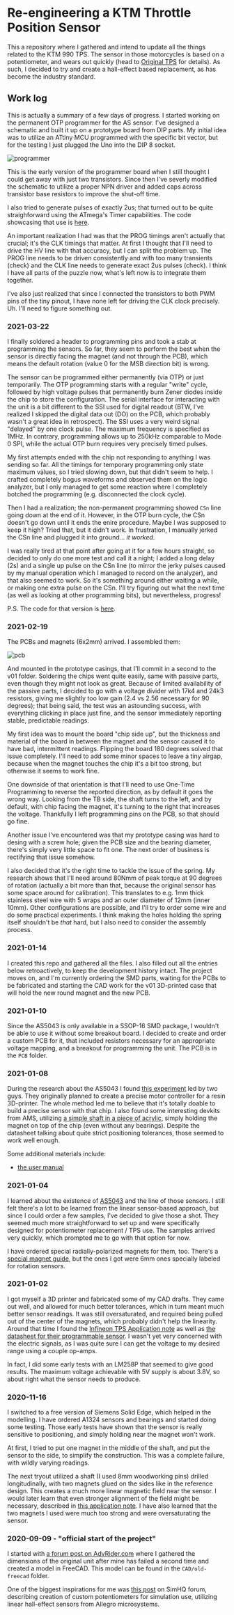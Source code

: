 # Re-engineering a KTM Throttle Position Sensor

This a repository where I gathered and intend to update all the things related to the KTM 990 TPS. The sensor in those motorcycles is based on a potentiometer, and wears out quickly (head to [Original TPS](/reference/Original.md) for details). As such, I decided to try and create a hall-effect based replacement, as has become the industry standard.

## Work log

This is actually a summary of a few days of progress. I started working on the permanent OTP programmer for the AS sensor. I've designed a schematic and built it up on a prototype board from DIP parts. My initial idea was to utilize an ATtiny MCU programmed with the specific bit vector, but for the testing I just plugged the Uno into the DIP 8 socket.

![programmer](reference/programmer_1.jpg)

This is the early version of the programmer board when I still thought I could get away with just two transistors. Since then I've severly modified the schematic to utilize a proper NPN driver and added caps across transistor base resistors to improve the shut-off time.

I also tried to generate pulses of exactly 2us; that turned out to be quite straighforward using the ATmega's Timer capabilities. The code showcasing that use is [here](programmer/code/atmega328p_2u_pulse).

An important realization I had was that the PROG timings aren't actually that crucial; it's the CLK timings that matter. At first I thought that I'll need to drive the HV line with that accuracy, but I can split the problem up. The PROG line needs to be driven consistently and with too many transients (check) and the CLK line needs to generate exact 2us pulses (check). I think I have all parts of the puzzle now, what's left now is to integrate them together.

I've also just realized that since I connected the transistors to both PWM pins of the tiny pinout, I have none left for driving the CLK clock precisely. Uh. I'll need to figure something out.

### 2021-03-22

I finally soldered a header to programming pins and took a stab at programming the sensors. So far, they seem to perform the best when the sensor is directly facing the magnet (and not through the PCB), which means the default rotation (value 0 for the MSB direction bit) is wrong.

The sensor can be programmed either permanently (via OTP) or just temporarily. The OTP programming starts with a regular "write" cycle, followed by high voltage pulses that permanently burn Zener diodes inside the chip to store the configuration. The serial interface for interacting with the unit is a bit different to the SSI used for digital readout (BTW, I've realized I skipped the digital data out (DO) on the PCB, which probably wasn't a great idea in retrospect). The SSI uses a very weird signal "delayed" by one clock pulse. The maximum frequency is specified as 1MHz. In contrary, programming allows up to 250kHz comparable to Mode 0 SPI, while the actual OTP burn requires very precisely timed pulses.

My first attempts ended with the chip not responding to anything I was sending so far. All the timings for temporary programming only state maximum values, so I tried slowing down, but that didn't seem to help. I crafted completely bogus waveforms and observed them on the logic analyzer, but I only managed to get some reaction where I completely botched the programming (e.g. disconnected the clock cycle).

Then I had a realization; the non-permanent programming showed `CSn` line going down at the end of it. However, in the OTP burn cycle, the CSn doesn't go down until it ends the enire procedure. Maybe I was supposed to keep it high? Tried that, but it didn't work. In frustration, I manually jerked the CSn line and plugged it into ground... _it worked_.

I was really tired at that point after going at it for a few hours straight, so decided to only do one more test and call it a night; I added a long delay (2s) and a single up pulse on the CSn line (to mirror the jerky pulses caused by my manual operation which I managed to record on the analyzer), and that also seemed to work. So it's something around either waiting a while, or making one extra pulse on the CSn. I'll try figuring out what the next time (as well as looking at other programming bits), but nevertheless, progress!

P.S. The code for that version is [here](programmer/code/as5043_prog_soft).

### 2021-02-19

The PCBs and magnets (6x2mm) arrived. I assembled them:

![pcb](images/PCB.jpg)

And mounted in the prototype casings, that I'll commit in a second to the v01 folder. Soldering the chips went quite easily, same with passive parts, even though they might not look as great. Because of limited availability of the passive parts, I decided to go with a voltage divider with 17k4 and 24k3 resistors, giving me slightly too low gain (2.4 vs 2.56 necessary for 90 degrees); that being said, the test was an astounding success, with everything clicking in place just fine, and the sensor immediately reporting stable, predictable readings.

My first idea was to mount the board "chip side up", but the thickness and material of the board in between the magnet and the sensor caused it to have bad, intermittent readings. Flipping the board 180 degrees solved that issue completely. I'll need to add some minor spaces to leave a tiny airgap, because when the magnet touches the chip it's a bit too strong, but otherwise it seems to work fine.

One downside of that orientation is that I'll need to use One-Time Programming to reverse the reported direction, as by default it goes the wrong way. Looking from the TB side, the shaft turns to the left, and by default, with chip facing the magnet, it's turning to the right that increases the voltage. Thankfully I left programming pins on the PCB, so that should go fine.

Another issue I've encountered was that my prototype casing was hard to desing with a screw hole; given the PCB size and the bearing diameter, there's simply very little space to fit one. The next order of business is rectifying that issue somehow.

I also decided that it's the right time to tackle the issue of the spring. My research shows that I'll need around 80Nmm of peak torque at 90 degrees of rotation (actually a bit more than that, because the original sensor has some space around for calibration). This translates to e.g. 1mm thick stainless steel wire with 5 wraps and an outer diameter of 12mm (inner 10mm). Other configurations are possible, and I'll try to order some wire and do some practical experiments. I think making the holes holding the spring itself shouldn't be _that_ hard, but I also need to consider the assembly process. 

### 2021-01-14

I created this repo and gathered all the files. I also filled out all the entries below retroactively, to keep the development history intact. The project moves on, and I'm currently ordering the SMD parts, waiting for the PCBs to be fabricated and starting the CAD work for the v01 3D-printed case that will hold the new round magnet and the new PCB.

### 2021-01-10

Since the AS5043 is only available in a SSOP-16 SMD package, I wouldn't be able to use it without some breakout board. I decided to create and order a custom PCB for it, that included resistors necessary for an appropriate voltage mapping, and a breakout for programming the unit. The PCB is in the `PCB` folder.

### 2021-01-08

During the research about the AS5043 I found [this experiment][6] led by two guys. They originally planned to create a precise motor controller for a resin 3D-printer. The whole method led me to believe that it's totally doable to build a precise sensor with that chip. I also found some interesting devkits from AMS, utilizing [a simple shaft in a piece of acrylic][8], simply holding the magnet on top of the chip (even without any bearings). Despite the datasheet talking about quite strict positioning tolerances, those seemed to work well enough.

Some additional materials include:
 * [the user manual][7]

### 2021-01-04

I learned about the existence of [AS5043][5] and the line of those sensors. I still felt there's a lot to be learned from the linear sensor-based approach, but since I could order a few samples, I've decided to give those a shot. They seemed much more straightforward to set up and were specifically designed for potentiometer replacement / TPS use. The samples arrived very quickly, which prompted me to go with that option for now.

I have ordered special radially-polarized magnets for them, too. There's a [special magnet guide][9], but the ones I got were 6mm ones specially labeled for rotation sensors.

### 2021-01-02

I got myself a 3D printer and fabricated some of my CAD drafts. They came out well, and allowed for much better tolerances, which in turn meant much better sensor readings. It was still oversaturated, and required being pulled out of the center of the magnets, which probably didn't help the linearity. Around that time I found the [Infineon TPS Application note][4] as well as [the datasheet for their programmable sensor][3]. I wasn't yet very concerned with the electric signals, as I was quite sure I can get the voltage to my desired range using a couple op-amps.

In fact, I did some early tests with an LM258P that seemed to give good results. The maximum voltage achievable with 5V supply is about 3.8V, so about right what the sensor needs to produce.

### 2020-11-16

I switched to a free version of Siemens Solid Edge, which helped in the modelling. I have ordered A1324 sensors and bearings and started doing some testing. Those early tests have shown that the sensor is really sensitive to positioning, and simply holding near the magnet won't work.

At first, I tried to put one magnet in the middle of the shaft, and put the sensor to the side, to simplify the construction. This was a complete failure, with wildly varying readings. 

The next tryout utilized a shaft (I used 8mm woodworking pins) drilled longitudinally, with two magnets glued on the sides like in the reference design. This creates a much more linear magnetic field near the sensor. I would later learn that even stronger alignment of the field might be necessary, described in [this application note][4]. I have also learned that the two magnets I used were much too strong and were oversaturating the sensor.

### 2020-09-09 - "official start of the project"

I started with [a forum post on AdvRider.com][1] where I gathered the dimensions of the original unit after mine has failed a second time and created a model in FreeCAD. This model can be found in the `CAD/old-freecad` folder.

One of the biggest inspirations for me was [this post][2] on SimHQ forum, describing creation of custom potentiometers for simulation use, utilizing linear hall-effect sensors from Allegro microsystems.




 [1]: https://advrider.com/f/threads/990-throttle-position-sensor-tps-adjustment-video-how-to.1448666/#post-40815732
 [2]: https://simhq.com/forum/ubbthreads.php/topics/3674791/DIY_Sealed_Minature_Hall_Pots
 [3]: https://www.infineon.com/dgdl/Infineon-TLE4997E2-DataSheet-v02_10-EN.pdf?fileId=db3a30431ce5fb52011d3e4c832a2594
 [4]: https://www.infineon.com/dgdl/TLE499x_AppNote_Throttle_Position_Sensing_v1.0.pdf?fileId=db3a30431ce5fb52011d29cc328a1bd2
 [5]: https://ams.com/as5043
 [6]: https://web.archive.org/web/20160315230856/http://sindri.sebastians-site.de/MagneticRotaryEncoder
 [7]: https://ams.com/documents/20143/36005/AS5043_UG000105_1-00.pdf/bf8c0c98-c7ba-e6d1-0d0d-d9de9658eb91
 [8]: https://ams.com/rmh05-dk-xx
 [9]: https://ams.com/documents/20143/36005/AnglePositionOnAxis_AN000271_2-00.pdf/d3bc1235-a3da-7e15-15bf-624e9ff0c389
